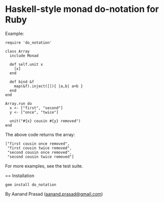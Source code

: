 Haskell-style monad do-notation for Ruby
========================================

Example:

    require 'do_notation'

    class Array
      include Monad

      def self.unit x
        [x]
      end

      def bind &f
        map(&f).inject([]){ |a,b| a+b }
      end
    end

    Array.run do
      x <- ["first", "second"]
      y <- ["once", "twice"]

      unit("#{x} cousin #{y} removed")
    end

The above code returns the array:

    ["first cousin once removed",
     "first cousin twice removed",
     "second cousin once removed",
     "second cousin twice removed"]

For more examples, see the test suite.

== Installation

    gem install do_notation

By Aanand Prasad (aanand.prasad@gmail.com)
